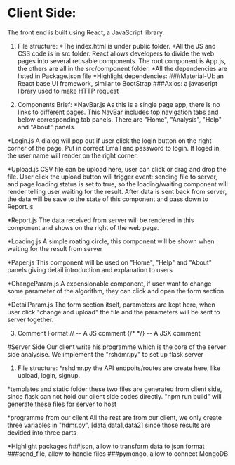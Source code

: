 

# Client Side:
The front end is built using React, a JavaScript library. 

1. File structure: 
*The index.html is under public folder.
*All the JS and CSS code is in src folder.
React allows developers to divide the web pages into several reusable components. The root component is App.js, the others are all in the  src/component folder.
*All the dependencies are listed in Package.json file
*Highlight dependencies:
###Material-UI: an React base UI framework, similar to BootStrap
###Axios: a javascript library used to make HTTP request

2. Components Brief:
*NavBar.js
As this is a single page app, there is no links to different pages. This NavBar includes top navigation tabs and below corresponding tab panels. There are "Home", "Analysis", "Help" and "About" panels.

*Login.js
A dialog will pop out if user click the login button on the right corner of the page. Put in correct Email and password to login. If loged in, the user name will render on the right corner.

*Upload.js
CSV file can be upload here, user can click or drag and drop the file. User click the upload button will trigger event: sending file to server, and page loading status is set to true, so the loading/waiting component will render telling user waiting for the result.
After data is sent back from server, the data will be save to the state of this component and pass down to Report.js

*Report.js
The data received from server will be rendered in this component and shows on the right of the web page.

*Loading.js
A simple roating circle, this component will be shown when waiting for the result from server

*Paper.js
This component will be used on "Home",  "Help" and "About" panels  giving detail introduction and explanation to users

*ChangeParam.js
A expensionable component, if user want to change some parameter of the algorithm, they can click and open the form section

*DetailParam.js 
The form section itself, parameters are kept here, when user click "change and upload" the file and the parameters will be sent to server together.

3. Comment Format
 // -- A JS comment
 {/* */} -- A JSX comment

#Server Side
Our client write his programme which is the core of the server side analysise. 
We implement the "rshdmr.py" to set up flask server

1. File structure: 
*rshdmr.py
the API endpoits/routes are create here, like upload, login, signup.

*templates and static folder
these two files are generated from client side, since flask can not hold our client side codes directly. "npm run build" will generate these files for server to host

*programme from our client
All the rest are from our client, we only create three variables in "hdmr.py", [data,data1,data2] since those results are devided into three parts

*Highlight packages
###json, allow to transform data to json format
###send_file, allow to handle files
###pymongo, allow to connect MongoDB

